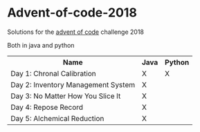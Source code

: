 # Advent-of-code-2018
Solutions for the <a href="https://adventofcode.com/2018">advent of code</a> challenge 2018 

Both in java and python


<table>
  <tr><th>Name</th><th>Java</th> <th>Python</th></tr>
  <tr><td>Day 1: Chronal Calibration</td><td>X</td><td>X</td></tr>
  <tr><td>Day 2: Inventory Management System</td><td>X</td><td></td></tr>
  <tr><td>Day 3: No Matter How You Slice It</td><td>X</td><td></td></tr>
  <tr><td>Day 4: Repose Record</td><td>X</td><td></td></tr>
  <tr><td>Day 5: Alchemical Reduction</td><td>X</td><td></td></tr>
  
</table>

